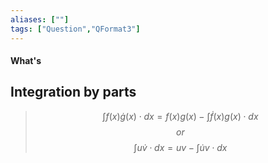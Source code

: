 ```yaml
---
aliases: [""]
tags: ["Question","QFormat3"]
---
```


#### What's
## Integration by parts

> $$ \int f(x) \dot{g}(x) \cdot dx = f(x)g(x) - \int \dot{f}(x)g(x) \cdot dx $$
> $$or$$
> $$ \int u \dot{v} \cdot dx = uv - \int \dot{u}v \cdot dx $$
